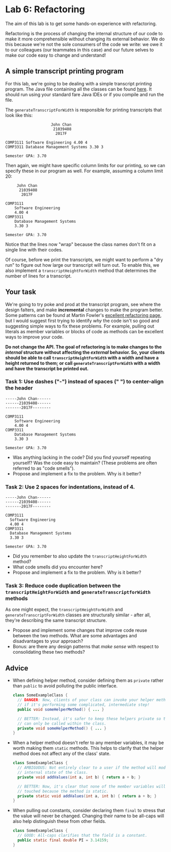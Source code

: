 # Lab 6: Refactoring

The aim of this lab is to get some hands-on experience with refactoring.

Refactoring is the process of changing the internal structure of our code to
make it more comprehensible without changing its external behavior. We do this
because we're not the sole consumers of the code we write: we owe it to our
colleagues (our teammates in this case) and our future selves to make our code
easy to change and understand!

## A simple transcript printing program

For this lab, we're going to be dealing with a simple transcript printing
program. The Java file containing all the classes can be found
[here](RefactoringLab.java). It should run using your standard fare Java IDEs
or if you compile and run the file.

The `generateTranscriptForWidth` is responsible for printing transcripts that
look like this:

```
                    John Chan
                     21039408
                      2017F

COMP3111 Software Engineering 4.00 4
COMP3311 Database Management Systems 3.30 3

Semester GPA: 3.70
```

Then again, we might have specific column limits for our printing, so we can
specify these in our program as well. For example, assuming a column limit 20:

```
     John Chan
      21039408
       2017F

COMP3111
    Software Engineering
    4.00 4
COMP3311
    Database Management Systems
    3.30 3

Semester GPA: 3.70
```

Notice that the lines now "wrap" because the class names don't fit on a single
line with their codes.

Of course, before we print the transcripts, we might want to perform a
"dry run" to figure out how large our transcript will turn out. To enable this,
we also implement a `transcriptHeightForWidth` method that determines the
number of lines for a transcript.

## Your task

We're going to try poke and prod at the transcript program, see where the
design falters, and make **incremental** changes to make the program better.
Some patterns can be found at
Martin Fowler's [excellent refactoring page](https://refactoring.com/catalog/),
but I would suggest first trying to identify *why* the code isn't so good and
suggesting simple ways to fix these problems. For example, pulling out
literals as member variables or blocks of code as methods can be excellent
ways to improve your code.

**Do not change the API. The goal of refactoring is to make changes to the
_internal_ structure without affecting the _external_ behavior. So, your clients
should be able to call `transcriptHeightForWidth` with a width and have a height
returned to them; or call `generateTranscriptForWidth` with a width and have
the transcript be printed out.**

### Task 1: Use dashes ("-") instead of spaces (" ") to center-align the header

```
-----John Chan------
------21039408------
-------2017F--------

COMP3111
    Software Engineering
    4.00 4
COMP3311
    Database Management Systems
    3.30 3

Semester GPA: 3.70
```

*   Was anything lacking in the code? Did you find yourself repeating
yourself? Was the code easy to maintain? (These problems are often
referred to as "code smells").
*   Propose and implement a fix to the problem. Why is it better?

### Task 2: Use 2 spaces for indentations, instead of 4.

```
-----John Chan------
------21039408------
-------2017F--------

COMP3111
  Software Engineering
  4.00 4
COMP3311
  Database Management Systems
  3.30 3

Semester GPA: 3.70
```

*   Did you remember to also update the `transcriptHeightForWidth` method?
*   What code smells did you encounter here?
*   Propose and implement a fix to the problem. Why is it better?

### Task 3: Reduce code duplication between the `transcriptHeightForWidth` and `generateTranscriptforWidth` methods

As one might expect, the `transcriptHeightForWidth` and
`generateTranscriptForWidth` classes are structurally similar - after all,
they're describing the same transcript structure.

*   Propose and implement some changes that improve code reuse between the two
    methods. What are some advantages and disadvantages to your approach?
*   Bonus: are there any design patterns that *make sense* with respect to
consolidating these two methods?

## Advice

*   When defining helper method, consider defining them as `private` rather
    than `public` to avoid polluting the public interface.

    ```java
    class SomeExampleClass {
      // DANGER: Now, clients of your class can invoke your helper method even
      // if it's performing some complicated, intermediate step!
      public void someHelperMethod() { ... }

      // BETTER: Instead, it's safer to keep these helpers private so that they
      // can only be called within the class.
      private void someHelperMethod() { ... }
    }
    ```

*   When a helper method doesn't refer to any member variables, it may be worth
    making them `static` methods. This helps to clarify that the helper method
    does not affect any of the class' state.

    ```java
    class SomeExampleClass {
      // AMBIGUOUS: Not entirely clear to a user if the method will modify the
      // internal state of the class.
      private void addValues(int a, int b) { return a + b; }

      // BETTER: Now, it's clear that none of the member variables will be
      // touched because the method is static.
      private static void addValues(int a, int b) { return a + b; }
    }
    ```

*   When pulling out constants, consider declaring them `final` to stress that
    the value will never be changed. Changing their name to be all-caps will
    also help distinguish these from other fields.

    ```java
    class SomeExampleClass {
      // GOOD: All-caps clarifies that the field is a constant.
      public static final double PI = 3.14159;
    }
    ```
